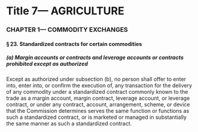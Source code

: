
# Title 7— AGRICULTURE
### CHAPTER 1— COMMODITY EXCHANGES
#### § 23. Standardized contracts for certain commodities
##### (a) Margin accounts or contracts and leverage accounts or contracts prohibited except as authorized

Except as authorized under subsection (b), no person shall offer to enter into, enter into, or confirm the execution of, any transaction for the delivery of any commodity under a standardized contract commonly known to the trade as a margin account, margin contract, leverage account, or leverage contract, or under any contract, account, arrangement, scheme, or device that the Commission determines serves the same function or functions as such a standardized contract, or is marketed or managed in substantially the same manner as such a standardized contract.

